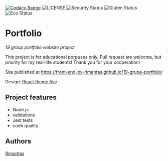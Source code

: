 [![Codacy Badge](https://app.codacy.com/project/badge/Grade/64e7c47e5c2742309158f8060c40a10c)](https://www.codacy.com/gh/front-end-by-rimantas/pseudo-todo/dashboard?utm_source=github.com&amp;utm_medium=referral&amp;utm_content=front-end-by-rimantas/pseudo-todo&amp;utm_campaign=Badge_Grade)
![LICENSE](https://img.shields.io/badge/license-MIT-blue.svg?style=flat-square)
![Security Status](https://img.shields.io/security-headers?label=Security&url=https%3A%2F%2Fgithub.com&style=flat-square)
![Gluten Status](https://img.shields.io/badge/Gluten-Free-green.svg)
![Eco Status](https://img.shields.io/badge/ECO-Friendly-green.svg)

# Portfolio
*19 group portfolio website project*

This project is for educational porpuses only. Pull request are welcome, but priority for my real-life students! Thank you for your cooperation!

Site published at https://front-end-by-rimantas.github.io/19-grupe-portfolio/

Design: [React theme five](https://react.theme-land.com/theme-five)

## Project features
  - Node.js
  - validations
  - Jest tests
  - code quality

## Authors
[Rimantas](https://github.com/belauzas)